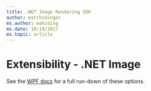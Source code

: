 ```yaml
---
title: .NET Image Rendering SDK
author: matthidinger
ms.author: mahiding
ms.date: 10/19/2017
ms.topic: article
---
```


# Extensibility - .NET Image

See the [WPF docs](NET-WPF.md) for a full run-down of these options.
